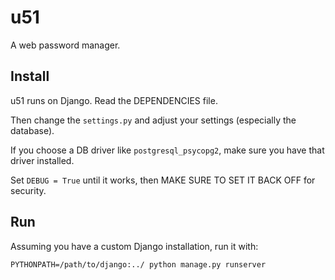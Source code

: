 u51
===

A web password manager.


Install
-------

u51 runs on Django. Read the DEPENDENCIES file.

Then change the `settings.py` and adjust your settings (especially the database).

If you choose a DB driver like `postgresql_psycopg2`, make sure you have that driver installed.

Set `DEBUG = True` until it works, then MAKE SURE TO SET IT BACK OFF for security.


Run
---

Assuming you have a custom Django installation, run it with:

```
PYTHONPATH=/path/to/django:../ python manage.py runserver
```
